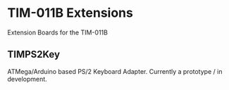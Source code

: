 # TIM-011B Extensions

Extension Boards for the TIM-011B

## TIMPS2Key

ATMega/Arduino based PS/2 Keyboard Adapter. Currently a prototype / in development.

